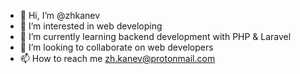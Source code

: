 - 👋 Hi, I’m @zhkanev
- 👀 I’m interested in web developing
- 🌱 I’m currently learning backend development with PHP & Laravel
- 💞️ I’m looking to collaborate on web developers
- 📫 How to reach me zh.kanev@protonmail.com

<!---
zhkanev/zhkanev is a ✨ special ✨ repository because its `README.md` (this file) appears on your GitHub profile.
You can click the Preview link to take a look at your changes.
--->
